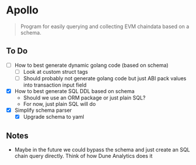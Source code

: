 # Apollo
> Program for easily querying and collecting EVM chaindata based on a schema.

## To Do
- [ ] How to best generate dynamic golang code (based on schema)
  - [ ] Look at custom struct tags
  - [ ] Should probably not generate golang code but just ABI pack values into transaction input field
- [x] How to best generate SQL DDL based on schema
  - Should we use an ORM package or just plain SQL?
  - For now, just plain SQL will do
- [x] Simplify schema parser
  - [x] Upgrade schema to yaml

## Notes
* Maybe in the future we could bypass the schema and just create an SQL chain query directly.
Think of how Dune Analytics does it